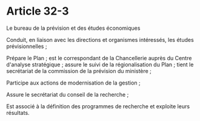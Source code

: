 # Article 32-3

Le bureau de la prévision et des études économiques

Conduit, en liaison avec les directions et organismes intéressés, les études prévisionnelles ;

Prépare le Plan ; est le correspondant de la Chancellerie auprès du Centre d'analyse stratégique ; assure le suivi de la régionalisation du Plan ; tient le secrétariat de la commission de la prévision du ministère ;

Participe aux actions de modernisation de la gestion ;

Assure le secrétariat du conseil de la recherche ;

Est associé à la définition des programmes de recherche et exploite leurs résultats.
